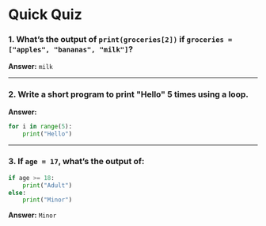 # Quick Quiz

### 1. What’s the output of `print(groceries[2])` if `groceries = ["apples", "bananas", "milk"]`?

**Answer:** `milk`

---

### 2. Write a short program to print "Hello" 5 times using a loop.

**Answer:**

```python
for i in range(5):
    print("Hello")
```

---

### 3. If `age = 17`, what’s the output of:

```python
if age >= 18:
    print("Adult")
else:
    print("Minor")
```

**Answer:** `Minor`
